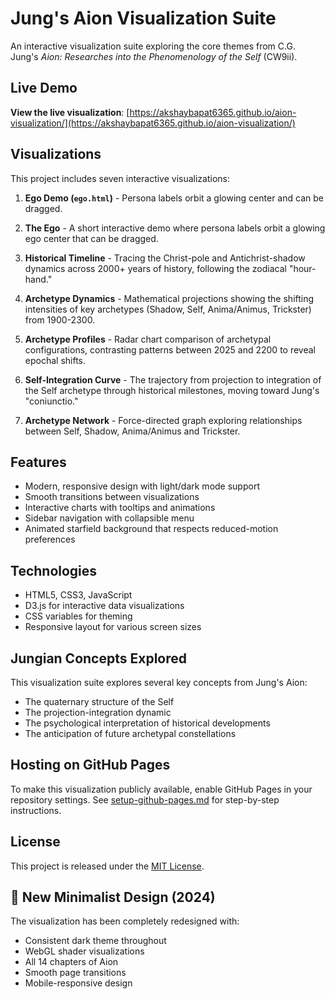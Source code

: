 # Jung's Aion Visualization Suite

An interactive visualization suite exploring the core themes from C.G. Jung's *Aion: Researches into the Phenomenology of the Self* (CW9ii).

## Live Demo

**View the live visualization**: [https://akshaybapat6365.github.io/aion-visualization/](https://akshaybapat6365.github.io/aion-visualization/)

## Visualizations

This project includes seven interactive visualizations:

1. **Ego Demo (`ego.html`)** - Persona labels orbit a glowing center and can be dragged.
2. **The Ego** - A short interactive demo where persona labels orbit a glowing ego center that can be dragged.
3. **Historical Timeline** - Tracing the Christ-pole and Antichrist-shadow dynamics across 2000+ years of history, following the zodiacal "hour-hand."

4. **Archetype Dynamics** - Mathematical projections showing the shifting intensities of key archetypes (Shadow, Self, Anima/Animus, Trickster) from 1900-2300.

5. **Archetype Profiles** - Radar chart comparison of archetypal configurations, contrasting patterns between 2025 and 2200 to reveal epochal shifts.

6. **Self-Integration Curve** - The trajectory from projection to integration of the Self archetype through historical milestones, moving toward Jung's "coniunctio."
7. **Archetype Network** - Force-directed graph exploring relationships between Self, Shadow, Anima/Animus and Trickster.

## Features

- Modern, responsive design with light/dark mode support
- Smooth transitions between visualizations
- Interactive charts with tooltips and animations
- Sidebar navigation with collapsible menu
- Animated starfield background that respects reduced-motion preferences

## Technologies

- HTML5, CSS3, JavaScript
- D3.js for interactive data visualizations
- CSS variables for theming
- Responsive layout for various screen sizes

## Jungian Concepts Explored

This visualization suite explores several key concepts from Jung's Aion:
- The quaternary structure of the Self
- The projection-integration dynamic
- The psychological interpretation of historical developments
- The anticipation of future archetypal constellations

## Hosting on GitHub Pages

To make this visualization publicly available, enable GitHub Pages in your repository settings. See [setup-github-pages.md](setup-github-pages.md) for step-by-step instructions.

## License

This project is released under the [MIT License](LICENSE).


## 🎨 New Minimalist Design (2024)

The visualization has been completely redesigned with:
- Consistent dark theme throughout
- WebGL shader visualizations
- All 14 chapters of Aion
- Smooth page transitions
- Mobile-responsive design
